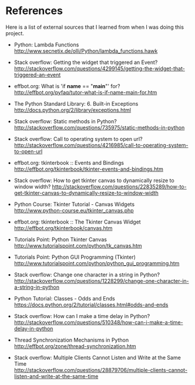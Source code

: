 References
========================
Here is a list of external sources that I learned from when I was doing this project.


* Python: Lambda Functions  
	<http://www.secnetix.de/olli/Python/lambda_functions.hawk>  


* Stack overflow: Getting the widget that triggered an Event?  
	<http://stackoverflow.com/questions/4299145/getting-the-widget-that-triggered-an-event>  


* effbot.org: What is 'if __name__ == "__main__"' for? 
	<http://effbot.org/pyfaq/tutor-what-is-if-name-main-for.htm>  


* The Python Standard Library: 6. Built-in Exceptions  
	<http://docs.python.org/2/library/exceptions.html>  


* Stack overflow: Static methods in Python?  
	<http://stackoverflow.com/questions/735975/static-methods-in-python>  


* Stack overflow: Call to operating system to open url?  
	<http://stackoverflow.com/questions/4216985/call-to-operating-system-to-open-url>  


* effbot.org: tkinterbook :: Events and Bindings  
	<http://effbot.org/tkinterbook/tkinter-events-and-bindings.htm>  


* Stack overflow: How to get tkinter canvas to dynamically resize to window width?
	<http://stackoverflow.com/questions/22835289/how-to-get-tkinter-canvas-to-dynamically-resize-to-window-width>  


* Python Course: Tkinter Tutorial - Canvas Widgets  
	<http://www.python-course.eu/tkinter_canvas.php>  


* effbot.org: tkinterbook :: The Tkinter Canvas Widget  
	<http://effbot.org/tkinterbook/canvas.htm>  


* Tutorials Point: Python Tkinter Canvas  
	<http://www.tutorialspoint.com/python/tk_canvas.htm>  


* Tutorials Point: Python GUI Programming (Tkinter)  
	<http://www.tutorialspoint.com/python/python_gui_programming.htm>  


* Stack overflow: Change one character in a string in Python?  
	<http://stackoverflow.com/questions/1228299/change-one-character-in-a-string-in-python>  


* Python Tutorial: Classes - Odds and Ends  
	<https://docs.python.org/2/tutorial/classes.html#odds-and-ends>  


* Stack overflow: How can I make a time delay in Python?  
	<http://stackoverflow.com/questions/510348/how-can-i-make-a-time-delay-in-python>  


* Thread Synchronization Mechanisms in Python  
	<http://effbot.org/zone/thread-synchronization.htm>  


* Stack overflow: Multiple Clients Cannot Listen and Write at the Same Time  
	<http://stackoverflow.com/questions/28879706/multiple-clients-cannot-listen-and-write-at-the-same-time>  